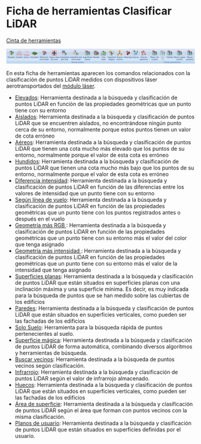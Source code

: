 # Ficha de herramientas Clasificar LiDAR

[Cinta de herramientas](../cinta-de-herramientas/)

![](../../.gitbook/assets/ficha-de-herramientas-clasificar-lidar.jpg)

En esta ficha de herramientas aparecen los comandos relacionados con la clasificación de puntos LiDAR medidos con dispositivos láser aerotransportados del [módulo láser](../modulo-laser/).

* [Elevados](../modulo-laser/buscar-puntos/buscar-puntos-elevados.md): Herramienta destinada a la búsqueda y clasificación de puntos LiDAR en función de las propiedades geométricas que un punto tiene con su entorno
* [Aislados](../modulo-laser/buscar-puntos/buscar-puntos-aislados.md): Herramienta destinada a la búsqueda y clasificación de puntos LiDAR que se encuentren aislados, no encontrándose ningún punto cerca de su entorno, normalmente porque estos puntos tienen un valor de cota erróneo
* [Aéreos](../modulo-laser/buscar-puntos/buscar-puntos-aereos.md): Herramienta destinada a la búsqueda y clasificación de puntos LiDAR que tienen una cota mucho más elevado que los puntos de su entorno, normalmente porque el valor de esta cota es erróneo
* [Hundidos](../modulo-laser/buscar-puntos/buscar-puntos-hundidos.md): Herramienta destinada a la búsqueda y clasificación de puntos LiDAR que tienen una cota mucho más bajo que los puntos de su entorno, normalmente porque el valor de esta cota es erróneo
* [Diferencia intensidad](../modulo-laser/buscar-puntos/buscar-puntos-por-diferencia-de-intensidad.md): Herramienta destinada a la búsqueda y clasificación de puntos LiDAR en función de las diferencias entre los valores de intensidad que un punto tiene con su entorno
* [Según línea de vuelo](../modulo-laser/buscar-puntos/buscar-puntos-segun-linea-de-vuelo.md): Herramienta destinada a la búsqueda y clasificación de puntos LiDAR en función de las propiedades geométricas que un punto tiene con los puntos registrados antes o después en el vuelo
* [Geometría más RGB ](../modulo-laser/buscar-puntos/buscar-puntos-segun-geometria-mas-rgb.md): Herramienta destinada a la búsqueda y clasificación de puntos LiDAR en función de las propiedades geométricas que un punto tiene con su entorno más el valor del color que tenga asignado
* [Geometría más intensidad ](../modulo-laser/buscar-puntos/buscar-puntos-segun-geometria-mas-intensidad.md): Herramienta destinada a la búsqueda y clasificación de puntos LiDAR en función de las propiedades geométricas que un punto tiene con su entorno más el valor de la intensidad que tenga asignado
* [Superficies planas](../modulo-laser/buscar-puntos/buscar-puntos-en-superficies-planas.md): Herramienta destinada a la búsqueda y clasificación de puntos LiDAR que están situados en superficies planas con una inclinación máxima y una superficie mínima. Es decir, es muy indicada para la búsqueda de puntos que se han medido sobre las cubiertas de los edificios
* [Paredes](../modulo-laser/buscar-puntos/buscar-puntos-en-paredes.md): Herramienta destinada a la búsqueda y clasificación de puntos LiDAR que están situados en superficies verticales, como pueden ser las fachadas de los edificios
* [Solo Suelo](../modulo-laser/buscar-puntos/solo-suelo.md): Herramienta para la búsqueda rápida de puntos pertenecientes al suelo.
* [Superficie mágica](../modulo-laser/buscar-puntos/superficie-magica/): Herramienta destinada a la búsqueda y clasificación de puntos LiDAR de forma automática, combinando diversos algoritmos y herramientas de búsqueda.
* [Buscar vecinos](../modulo-laser/buscar-puntos/buscar-vecinos.md): Herramienta destinada a la búsqueda de puntos vecinos según clasificación.
* [Infrarrojo](../modulo-laser/buscar-puntos/buscar-puntos-segun-infrarrojo.md): Herramienta destinada a la búsqueda y clasificación de puntos LiDAR según el valor de infrarrojo almacenado.
* [Huecos](../modulo-laser/buscar-puntos/buscar-huecos.md): Herramienta destinada a la búsqueda y clasificación de puntos LiDAR que están situados en superficies verticales, como pueden ser las fachadas de los edificios
* [Área de superficie](../modulo-laser/buscar-puntos/buscar-puntos-segun-area.md): Herramienta destinada a la búsqueda y clasificación de puntos LiDAR según el área que forman con puntos vecinos con la misma clasificación.
* [Planos de usuario](../modulo-laser/buscar-puntos/buscar-puntos-sobre-planos.md): Herramienta destinada a la búsqueda y clasificación de puntos LiDAR que están situados en superficies definidas por el usuario.

